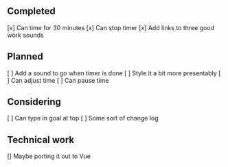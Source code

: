 ## Completed

[x] Can time for 30 minutes
[x] Can stop timer
[x] Add links to three good work sounds

## Planned

[ ] Add a sound to go when timer is done
[ ] Style it a bit more presentably
[ ] Can adjust time
[ ] Can pause time

## Considering

[ ] Can type in goal at top
[ ] Some sort of change log

## Technical work

[] Maybe porting it out to Vue
